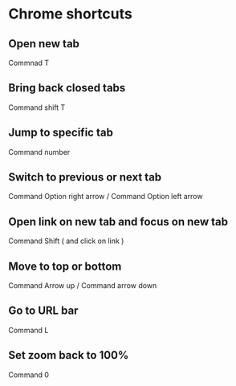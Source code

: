 # Chrome shortcuts

## Open new tab

Commnad T

## Bring back closed tabs

Command shift T

## Jump to specific tab

Command number

## Switch to previous or next tab

Command Option right arrow / Command Option left arrow

## Open link on new tab and focus on new tab

Command Shift ( and click on link )

## Move to top or bottom

Command Arrow up / Command arrow down

## Go to URL bar

Command L

## Set zoom back to 100%

Command 0